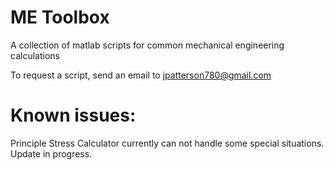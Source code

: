 # ME Toolbox

A collection of matlab scripts for common mechanical engineering calculations

To request a script, send an email to jpatterson780@gmail.com

# Known issues:
Principle Stress Calculator currently can not handle some special situations. Update in progress.
